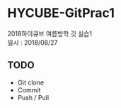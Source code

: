 # HYCUBE-GitPrac1
2018하이큐브 여름방학 깃 실습1  
일시 : 2018/08/27

## TODO
- Git clone
- Commit
- Push / Pull
